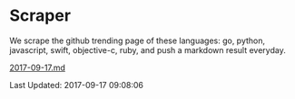 # Scraper

We scrape the github trending page of these languages: go, python, javascript, swift, objective-c, ruby, and push a markdown result everyday.

[2017-09-17.md](https://github.com/henson/Scraper/blob/master/2017-09-17.md)

Last Updated: 2017-09-17 09:08:06